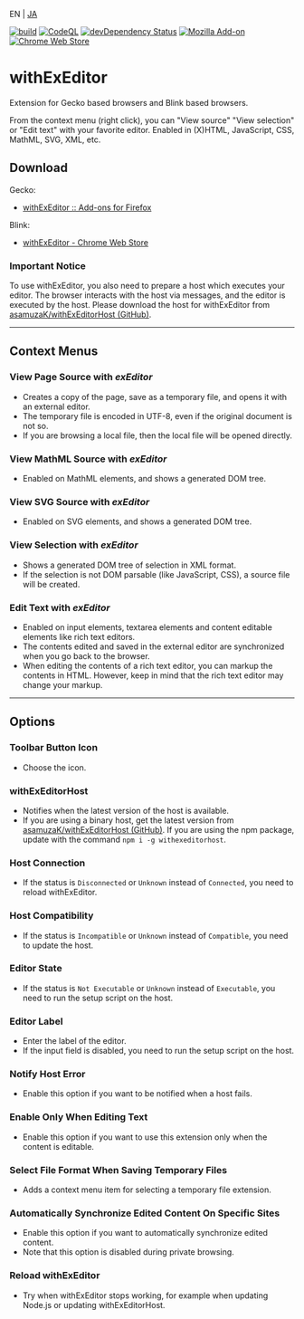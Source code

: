 EN | [JA](./README.ja.md)

[![build](https://github.com/asamuzaK/withExEditor/workflows/build/badge.svg)](https://github.com/asamuzaK/withExEditor/actions?query=workflow%3Abuild)
[![CodeQL](https://github.com/asamuzaK/withExEditor/workflows/CodeQL/badge.svg)](https://github.com/asamuzaK/withExEditor/actions?query=workflow%3ACodeQL)
[![devDependency Status](https://david-dm.org/asamuzaK/withExEditor/dev-status.svg)](https://david-dm.org/asamuzaK/withExEditor?type=dev)
[![Mozilla Add-on](https://img.shields.io/amo/v/jid1-WiAigu4HIo0Tag@jetpack.svg)](https://addons.mozilla.org/addon/withexeditor/)
[![Chrome Web Store](https://img.shields.io/chrome-web-store/v/koghhpkkcndhhclklnnnhcpkkplfkgoi.svg)](https://chrome.google.com/webstore/detail/withexeditor/koghhpkkcndhhclklnnnhcpkkplfkgoi)

# withExEditor

Extension for Gecko based browsers and Blink based browsers.

From the context menu (right click), you can "View source" "View selection" or "Edit text" with your favorite editor.
Enabled in (X)HTML, JavaScript, CSS, MathML, SVG, XML, etc.

## Download

Gecko:
* [withExEditor :: Add-ons for Firefox](https://addons.mozilla.org/addon/withexeditor/ "withExEditor :: Add-ons for Firefox")

Blink:
* [withExEditor - Chrome Web Store](https://chrome.google.com/webstore/detail/withexeditor/koghhpkkcndhhclklnnnhcpkkplfkgoi "withExEditor - Chrome Web Store")

### Important Notice

To use withExEditor, you also need to prepare a host which executes your editor.
The browser interacts with the host via messages, and the editor is executed by the host.
Please download the host for withExEditor from [asamuzaK/withExEditorHost (GitHub)](https://github.com/asamuzaK/withExEditorHost "asamuzaK/withExEditorHost: Native messaging host for withExEditor").

***

## Context Menus

### View Page Source with *exEditor*

* Creates a copy of the page, save as a temporary file, and opens it with an external editor.
* The temporary file is encoded in UTF-8, even if the original document is not so.
* If you are browsing a local file, then the local file will be opened directly.

### View MathML Source with *exEditor*

* Enabled on MathML elements, and shows a generated DOM tree.

### View SVG Source with *exEditor*

* Enabled on SVG elements, and shows a generated DOM tree.

### View Selection with *exEditor*

* Shows a generated DOM tree of selection in XML format.
* If the selection is not DOM parsable (like JavaScript, CSS), a source file will be created.

### Edit Text with *exEditor*

* Enabled on input elements, textarea elements and content editable elements like rich text editors.
* The contents edited and saved in the external editor are synchronized when you go back to the browser.
* When editing the contents of a rich text editor, you can markup the contents in HTML.
  However, keep in mind that the rich text editor may change your markup.

***

## Options

### Toolbar Button Icon

* Choose the icon.

### withExEditorHost

* Notifies when the latest version of the host is available.
* If you are using a binary host, get the latest version from [asamuzaK/withExEditorHost (GitHub)](https://github.com/asamuzaK/withExEditorHost "asamuzaK/withExEditorHost: Native messaging host for withExEditor"). If you are using the npm package, update with the command `npm i -g withexeditorhost`.

### Host Connection

* If the status is `Disconnected` or `Unknown` instead of `Connected`, you need to reload withExEditor.

### Host Compatibility

* If the status is `Incompatible` or `Unknown` instead of `Compatible`, you need to update the host.

### Editor State

* If the status is `Not Executable` or `Unknown` instead of `Executable`, you need to run the setup script on the host.

### Editor Label

* Enter the label of the editor.
* If the input field is disabled, you need to run the setup script on the host.

### Notify Host Error

* Enable this option if you want to be notified when a host fails.

### Enable Only When Editing Text

* Enable this option if you want to use this extension only when the content is editable.

### Select File Format When Saving Temporary Files

* Adds a context menu item for selecting a temporary file extension.

### Automatically Synchronize Edited Content On Specific Sites

* Enable this option if you want to automatically synchronize edited content.
* Note that this option is disabled during private browsing.

### Reload withExEditor

* Try when withExEditor stops working, for example when updating Node.js or updating withExEditorHost.
